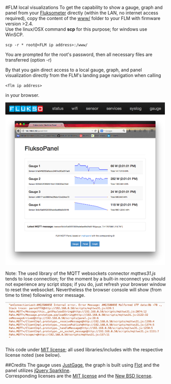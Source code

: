 #FLM local visualizations
To get the capability to show a gauge, graph and panel
from your [Fluksometer](http://flukso.net) directly (within the LAN, no internet access required), copy the content of the [www/](www/) folder to your FLM with firmware version >2.4.<br>
Use the linux/OSX command **scp** for this purpose; for windows use WinSCP.

`scp -r * root@<FLM ip address>:/www/`

You are prompted for the root's password, then all necessary files are transferred (option -r)

By that you gain direct access to a local gauge, graph, and panel visualization directly from the FLM's landing page navigation when calling

`<flm ip address>`

in your browser.

<img src="FLM_navigation.png" width=500px> 

<img src="FLM_local_panel.png" width=500px>

Note: The used library of the MQTT websockets connector *mqttws31.js* tends to lose connection; for the moment by a built-in reconnect you should not experience any script stops; if you do, just refresh your browser window to reset the websocket. Nevertheless the browser console will show (from time to time) following error message.

<img src="mqttws31_error.png" width=500px>

This code under [MIT license](LICENSE); all used libraries/includes with the respective license noted (see below). 

##Credits
The gauge uses [JustGage](http://justgage.com/), the graph is built using [Flot](http://www.flotcharts.org/) and the panel utilizes [jQuery Sparkline](http://omnipotent.net/jquery.sparkline/).<br/>
Corresponding licenses are the [MIT license](http://opensource.org/licenses/mit-license.php) and the [New BSD license](http://opensource.org/licenses/BSD-3-Clause).
